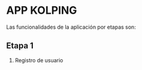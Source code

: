 # APP KOLPING

Las funcionalidades de la aplicación por etapas son:

## Etapa 1
1. Registro de usuario
